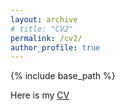 ```yaml
---
layout: archive
# title: "CV2"
permalink: /cv2/
author_profile: true
---
```



{% include base_path %}

Here is my [CV](http://yxyangpa.github.io/files/paper2.pdf)

